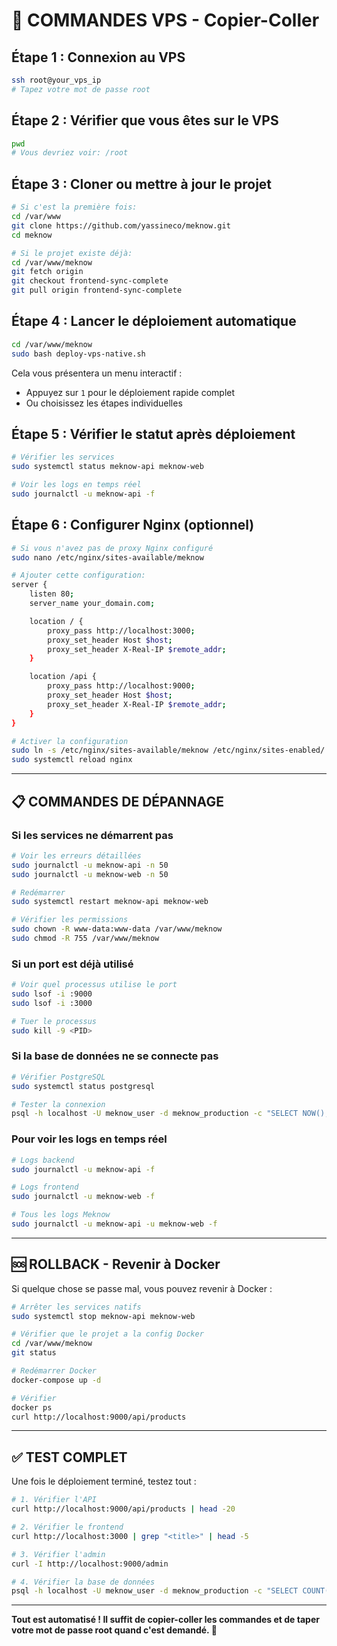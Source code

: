 # 🚀 COMMANDES VPS - Copier-Coller

## Étape 1 : Connexion au VPS

```bash
ssh root@your_vps_ip
# Tapez votre mot de passe root
```

## Étape 2 : Vérifier que vous êtes sur le VPS

```bash
pwd
# Vous devriez voir: /root
```

## Étape 3 : Cloner ou mettre à jour le projet

```bash
# Si c'est la première fois:
cd /var/www
git clone https://github.com/yassineco/meknow.git
cd meknow

# Si le projet existe déjà:
cd /var/www/meknow
git fetch origin
git checkout frontend-sync-complete
git pull origin frontend-sync-complete
```

## Étape 4 : Lancer le déploiement automatique

```bash
cd /var/www/meknow
sudo bash deploy-vps-native.sh
```

Cela vous présentera un menu interactif :
- Appuyez sur `1` pour le déploiement rapide complet
- Ou choisissez les étapes individuelles

## Étape 5 : Vérifier le statut après déploiement

```bash
# Vérifier les services
sudo systemctl status meknow-api meknow-web

# Voir les logs en temps réel
sudo journalctl -u meknow-api -f
```

## Étape 6 : Configurer Nginx (optionnel)

```bash
# Si vous n'avez pas de proxy Nginx configuré
sudo nano /etc/nginx/sites-available/meknow

# Ajouter cette configuration:
server {
    listen 80;
    server_name your_domain.com;

    location / {
        proxy_pass http://localhost:3000;
        proxy_set_header Host $host;
        proxy_set_header X-Real-IP $remote_addr;
    }

    location /api {
        proxy_pass http://localhost:9000;
        proxy_set_header Host $host;
        proxy_set_header X-Real-IP $remote_addr;
    }
}

# Activer la configuration
sudo ln -s /etc/nginx/sites-available/meknow /etc/nginx/sites-enabled/
sudo systemctl reload nginx
```

---

## 📋 COMMANDES DE DÉPANNAGE

### Si les services ne démarrent pas

```bash
# Voir les erreurs détaillées
sudo journalctl -u meknow-api -n 50
sudo journalctl -u meknow-web -n 50

# Redémarrer
sudo systemctl restart meknow-api meknow-web

# Vérifier les permissions
sudo chown -R www-data:www-data /var/www/meknow
sudo chmod -R 755 /var/www/meknow
```

### Si un port est déjà utilisé

```bash
# Voir quel processus utilise le port
sudo lsof -i :9000
sudo lsof -i :3000

# Tuer le processus
sudo kill -9 <PID>
```

### Si la base de données ne se connecte pas

```bash
# Vérifier PostgreSQL
sudo systemctl status postgresql

# Tester la connexion
psql -h localhost -U meknow_user -d meknow_production -c "SELECT NOW();"
```

### Pour voir les logs en temps réel

```bash
# Logs backend
sudo journalctl -u meknow-api -f

# Logs frontend
sudo journalctl -u meknow-web -f

# Tous les logs Meknow
sudo journalctl -u meknow-api -u meknow-web -f
```

---

## 🆘 ROLLBACK - Revenir à Docker

Si quelque chose se passe mal, vous pouvez revenir à Docker :

```bash
# Arrêter les services natifs
sudo systemctl stop meknow-api meknow-web

# Vérifier que le projet a la config Docker
cd /var/www/meknow
git status

# Redémarrer Docker
docker-compose up -d

# Vérifier
docker ps
curl http://localhost:9000/api/products
```

---

## ✅ TEST COMPLET

Une fois le déploiement terminé, testez tout :

```bash
# 1. Vérifier l'API
curl http://localhost:9000/api/products | head -20

# 2. Vérifier le frontend
curl http://localhost:3000 | grep "<title>" | head -5

# 3. Vérifier l'admin
curl -I http://localhost:9000/admin

# 4. Vérifier la base de données
psql -h localhost -U meknow_user -d meknow_production -c "SELECT COUNT(*) FROM products;"
```

---

**Tout est automatisé ! Il suffit de copier-coller les commandes et de taper votre mot de passe root quand c'est demandé. 🎉**
